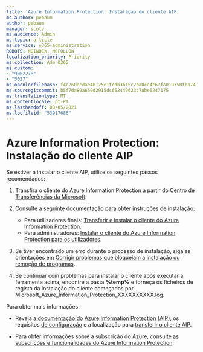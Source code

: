 ```yaml
---
title: 'Azure Information Protection: Instalação do cliente AIP'
ms.author: pebaum
author: pebaum
manager: scotv
ms.audience: Admin
ms.topic: article
ms.service: o365-administration
ROBOTS: NOINDEX, NOFOLLOW
localization_priority: Priority
ms.collection: Adm_O365
ms.custom:
- "9002278"
- "5027"
ms.openlocfilehash: f4c260ecdae40125e1fcdb3b15c2ba0ce4c67fa019350fba7413d9db9b53d070
ms.sourcegitcommit: b5f7da89a650d2915dc652449623c78be6247175
ms.translationtype: MT
ms.contentlocale: pt-PT
ms.lasthandoff: 08/05/2021
ms.locfileid: "53917686"
---
```

# <a name="azure-information-protection-aip-client-installation"></a>Azure Information Protection: Instalação do cliente AIP

Se estiver a instalar o cliente AIP, utilize os seguintes passos recomendados:

1. Transfira o cliente do Azure Information Protection a partir do [Centro de Transferências da Microsoft](https://www.microsoft.com/download/details.aspx?id=53018).

2. Consulte a seguinte documentação para obter instruções de instalação:

    - Para utilizadores finais: [Transferir e instalar o cliente do Azure Information Protection](https://docs.microsoft.com/azure/information-protection/rms-client/install-client-app).
    - Para administradores: [Instalar o cliente do Azure Information Protection para os utilizadores](https://docs.microsoft.com/azure/information-protection/rms-client/client-admin-guide-install).

3. Se tiver encontrado um erro durante o processo de instalação, siga as orientações em [Corrigir problemas que bloqueiam a instalação ou remoção de programas](https://support.microsoft.com/help/17588/windows-fix-problems-that-block-programs-being-installed-or-removed).

4. Se continuar com problemas para instalar o cliente após executar a ferramenta acima, encontre a pasta **%temp%** e forneça os ficheiros de registo da instalação do cliente começados por Microsoft_Azure_Information_Protection_XXXXXXXXXX.log.

Para obter mais informações:

- Reveja [a documentação do Azure Information Protection (AIP)](https://docs.microsoft.com/azure/information-protection/what-is-information-protection), os requisitos [de configuração](https://docs.microsoft.com/azure/information-protection/get-started/requirements) e a localização para [transferir o cliente AIP](https://www.microsoft.com/download/details.aspx?id=53018).

- Para obter informações sobre a subscrição do Azure, consulte [as subscrições e funcionalidades do Azure Information Protection](https://azure.microsoft.com/pricing/details/information-protection).
